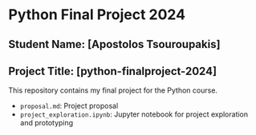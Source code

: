 # Python Final Project 2024
## Student Name: [Apostolos Tsouroupakis]
## Project Title: [python-finalproject-2024]
This repository contains my final project for the Python course.
- `proposal.md`: Project proposal
- `project_exploration.ipynb`: Jupyter notebook for project exploration and prototyping
